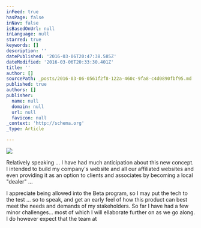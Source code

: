 ```yaml
---
inFeed: true
hasPage: false
inNav: false
isBasedOnUrl: null
inLanguage: null
starred: true
keywords: []
description: ''
datePublished: '2016-03-06T20:47:38.585Z'
dateModified: '2016-03-06T20:33:30.401Z'
title: ''
author: []
sourcePath: _posts/2016-03-06-0561f2f8-122a-460c-9fa8-c4d0890fbf95.md
published: true
authors: []
publisher:
  name: null
  domain: null
  url: null
  favicon: null
_context: 'http://schema.org'
_type: Article

---
```

![](https://the-grid-user-content.s3-us-west-2.amazonaws.com/781febbd-f236-4be0-8b59-0a766bdfb788.jpg)

Relatively speaking ... I have had much anticipation about this new concept. I intended to build my company's website and all our affiliated websites and even providing it as an option to clients and associates by becoming a local "dealer" ...

I appreciate being allowed into the Beta program, so I may put the tech to the test ... so to speak, and get an early feel of how this product can best meet the needs and demands of my stakeholders. So far I have had a few minor challenges... most of which I will ellaborate further on as we go along. I do however expect that the team at